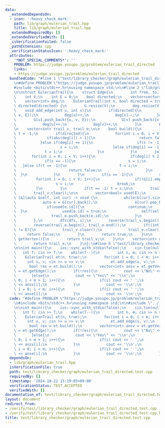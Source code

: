 ```yaml
---
data:
  _extendedDependsOn:
  - icon: ':heavy_check_mark:'
    path: lib/graph/eulerian_trail.hpp
    title: lib/graph/eulerian_trail.hpp
  _extendedRequiredBy: []
  _extendedVerifiedWith: []
  _isVerificationFailed: false
  _pathExtension: cpp
  _verificationStatusIcon: ':heavy_check_mark:'
  attributes:
    '*NOT_SPECIAL_COMMENTS*': ''
    PROBLEM: https://judge.yosupo.jp/problem/eulerian_trail_directed
    links:
    - https://judge.yosupo.jp/problem/eulerian_trail_directed
  bundledCode: "#line 1 \"test/library_checker/graph/eulerian_trail_directed.test.cpp\"\
    \n#define PROBLEM \"https://judge.yosupo.jp/problem/eulerian_trail_directed\"\n\
    #include <bits/stdc++.h>\nusing namespace std;\n\n#line 2 \"lib/graph/eulerian_trail.hpp\"\
    \n\nstruct EulerianTrail{\n    struct Edge{\n        int from, to, id;\n    };\n\
    \    int V;\n    int E = 0;\n    bool directed;\n    vector<vector<Edge>> G;\n\
    \    vector<int> deg;\n    EulerianTrail(int n, bool directed = true) : V(n),\
    \ directed(directed) {\n        G.resize(V);\n        deg.resize(V);\n    }\n\n\
    \    void add_edge(int u, int v){\n        if(directed){\n            G[u].push_back({u,\
    \ v, E});\n            deg[u]++;\n            deg[v]--;\n        }else{\n    \
    \        G[u].push_back({u, v, E});\n            G[v].push_back({v, u, E});\n\
    \            deg[u]++;\n            deg[v]++;\n        }\n        E++;\n    }\n\
    \n    vector<int> trail_v, trail_e;\n\n    bool build(){\n        int s = -1,\
    \ t = -1;\n        if(directed){\n            for(int i = 0; i < V; i++){\n  \
    \              if(abs(deg[i]) > 1){\n                    return false;\n     \
    \           }else if(deg[i] == 1){\n                    if(s != -1) return false;\n\
    \                    s = i;\n                }else if(deg[i] == -1){\n       \
    \             t = i;\n                }\n            }\n        }else{\n     \
    \       for(int i = 0; i < V; i++){\n                if(deg[i] % 2){\n       \
    \             if(s == -1){\n                        s = i;\n                 \
    \   }else if(t == -1){\n                        t = i;\n                    }else{\n\
    \                        return false;\n                    }\n              \
    \  }\n            }\n        }\n        if(s == -1){\n            s = 0;\n   \
    \         for(int i = 0; i < V; i++){\n                if(!G[i].empty()){\n  \
    \                  s = i;\n                    break;\n                }\n   \
    \         }\n        }\n        if(t == -1) t = s;\n\n        trail_e.clear();\n\
    \        trail_v.clear();\n\n        vector<bool> used(E);\n        auto dfs =\
    \ [&](auto &self, int cur) -> void {\n            while(G[cur].size()){\n    \
    \            auto e = G[cur].back();\n                 G[cur].pop_back();\n  \
    \              if(used[e.id]){\n                    continue;\n              \
    \  }\n                used[e.id] = true;\n                self(self, e.to);\n\
    \                trail_e.push_back(e.id);\n            }\n            trail_v.push_back(cur);\n\
    \        };\n        dfs(dfs, s);\n        reverse(trail_v.begin(), trail_v.end());\n\
    \        reverse(trail_e.begin(), trail_e.end());\n        if((int) trail_e.size()\
    \ != E){\n            trail_v.clear();\n            trail_e.clear();\n       \
    \     return false;\n        }\n        return true;\n    }\n\n    vector<int>\
    \ getVertex(){\n        return trail_v;\n    }\n\n    vector<int> getEdge(){\n\
    \        return trail_e;\n    }\n};\n#line 6 \"test/library_checker/graph/eulerian_trail_directed.test.cpp\"\
    \n\nint main(){\n    ios::sync_with_stdio(false);\n    cin.tie(nullptr);\n\n \
    \   int T; cin >> T;\n    while(T--){\n        int n, m; cin >> n >> m;\n    \
    \    EulerianTrail et(n, true);\n        for(int i = 0; i < m; i++){\n       \
    \     int u, v; cin >> u >> v;\n            et.add_edge(u, v);\n        }\n  \
    \      bool res = et.build();\n        vector<int> ansv = et.getVertex(), anse\
    \ = et.getEdge();\n        if(!res){\n            cout << \"No\" << '\\n';\n \
    \       }else{\n            cout << \"Yes\" << '\\n';\n            for(int i =\
    \ 0; i < m + 1; i++){\n                if(i) cout << ' ';\n                cout\
    \ << ansv[i];\n            }\n            cout << '\\n';\n            for(int\
    \ i = 0; i < m; i++){\n                if(i) cout << ' ';\n                cout\
    \ << anse[i];\n            }\n            cout << '\\n';\n        }\n    }\n}\n"
  code: "#define PROBLEM \"https://judge.yosupo.jp/problem/eulerian_trail_directed\"\
    \n#include <bits/stdc++.h>\nusing namespace std;\n\n#include \"../../../lib/graph/eulerian_trail.hpp\"\
    \n\nint main(){\n    ios::sync_with_stdio(false);\n    cin.tie(nullptr);\n\n \
    \   int T; cin >> T;\n    while(T--){\n        int n, m; cin >> n >> m;\n    \
    \    EulerianTrail et(n, true);\n        for(int i = 0; i < m; i++){\n       \
    \     int u, v; cin >> u >> v;\n            et.add_edge(u, v);\n        }\n  \
    \      bool res = et.build();\n        vector<int> ansv = et.getVertex(), anse\
    \ = et.getEdge();\n        if(!res){\n            cout << \"No\" << '\\n';\n \
    \       }else{\n            cout << \"Yes\" << '\\n';\n            for(int i =\
    \ 0; i < m + 1; i++){\n                if(i) cout << ' ';\n                cout\
    \ << ansv[i];\n            }\n            cout << '\\n';\n            for(int\
    \ i = 0; i < m; i++){\n                if(i) cout << ' ';\n                cout\
    \ << anse[i];\n            }\n            cout << '\\n';\n        }\n    }\n}\n"
  dependsOn:
  - lib/graph/eulerian_trail.hpp
  isVerificationFile: true
  path: test/library_checker/graph/eulerian_trail_directed.test.cpp
  requiredBy: []
  timestamp: '2024-10-22 15:19:05+09:00'
  verificationStatus: TEST_ACCEPTED
  verifiedWith: []
documentation_of: test/library_checker/graph/eulerian_trail_directed.test.cpp
layout: document
redirect_from:
- /verify/test/library_checker/graph/eulerian_trail_directed.test.cpp
- /verify/test/library_checker/graph/eulerian_trail_directed.test.cpp.html
title: test/library_checker/graph/eulerian_trail_directed.test.cpp
---
```

